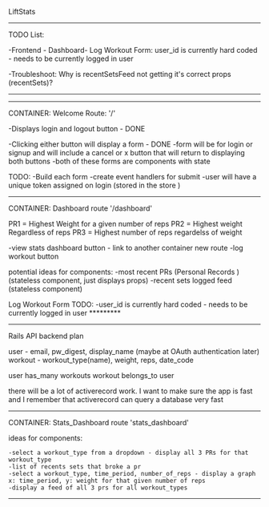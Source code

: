 
LiftStats 

-------
TODO List:

-Frontend - Dashboard- Log Workout Form: user_id is currently hard coded - needs to be currently logged in user 

-Troubleshoot: Why is recentSetsFeed not getting it's correct props (recentSets)?


---------


------

CONTAINER: Welcome
Route: '/'

-Displays login and logout button     - DONE 

-Clicking either button will display a form   - DONE 
  -form will be for login or signup and will include a cancel or x button that will return to displaying both buttons 
  -both of these forms are components with state

TODO:
    -Build each form 
    -create event handlers for submit
    -user will have a unique token assigned on login (stored in the store )

---------------
CONTAINER: Dashboard 
route '/dashboard'

PR1 = Highest Weight for a given number of reps
PR2 = Highest weight Regardless of reps
PR3 = Highest number of reps regardelss of weight 

-view stats dashboard button - link to another container new route 
-log workout button 

potential ideas for components:
    -most recent PRs (Personal Records ) (stateless component, just displays props)
    -recent sets logged feed (stateless component)


Log Workout Form TODO:
-user_id is currently hard coded - needs to be currently logged in user *********



---------------
Rails API backend plan


user - email, pw_digest, display_name (maybe at OAuth authentication later)
workout - workout_type(name), weight, reps, date_code

user has_many workouts
workout belongs_to user

there will be a lot of activerecord work. 
I want to make sure the app is fast and I remember that activerecord can query a database very fast


-----------------------
CONTAINER: Stats_Dashboard 
route 'stats_dashboard'

ideas for components:

    -select a workout_type from a dropdown - display all 3 PRs for that workout_type 
    -list of recents sets that broke a pr
    -select a workout_type, time_period, number_of_reps - display a graph x: time_period, y: weight for that given number of reps 
    -display a feed of all 3 prs for all workout_types 



--------------------